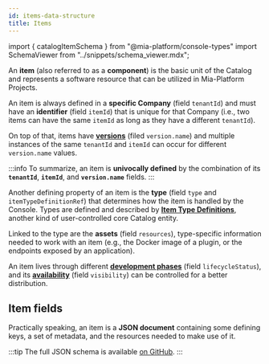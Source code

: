 ```yaml
---
id: items-data-structure
title: Items
---
```


import { catalogItemSchema } from "@mia-platform/console-types"
import SchemaViewer from "../snippets/schema_viewer.mdx";

An **item** (also referred to as a **component**) is the basic unit of the Catalog and represents a software resource that can be utilized in Mia-Platform Projects.

An item is always defined in a **specific Company** (field `tenantId`) and must have an **identifier** (field `itemId`) that is unique for that Company (i.e., two items can have the same `itemId` as long as they have a different `tenantId`). 

On top of that, items have **[versions](/products/software-catalog/basic-concepts/20_items-versioning.md)** (filed `version.name`) and multiple instances of the same `tenantId` and `itemId` can occur for different `version.name` values.

:::info
To summarize, an item is **univocally defined** by the combination of its **`tenantId`**, **`itemId`**, and **`version.name`** fields.
:::

Another defining property of an item is the **type** (field `type` and `itemTypeDefinitionRef`) that determines how the item is handled by the Console. Types are defined and described by **[Item Type Definitions](/products/software-catalog/basic-concepts/10_items-types.md)**, another kind of user-controlled core Catalog entity.

Linked to the type are the **assets** (field `resources`), type-specific information needed to work with an item (e.g., the Docker image of a plugin, or the endpoints exposed by an application).

An item lives through different **[development phases](/products/software-catalog/basic-concepts/30_items-lifecycle.md)** (field `lifecycleStatus`), and its **[availability](/products/software-catalog/basic-concepts/40_items-visibility.md)** (field `visibility`) can be controlled for a better distribution.

## Item fields

Practically speaking, an item is a **JSON document** containing some defining keys, a set of metadata, and the resources needed to make use of it.

:::tip
The full JSON schema is available [on GitHub](https://raw.githubusercontent.com/mia-platform/console-sdk/refs/tags/%40mia-platform/console-types%400.39.2/packages/console-types/schemas/software-catalog/item.schema.json).
:::

<SchemaViewer schema={catalogItemSchema} />
